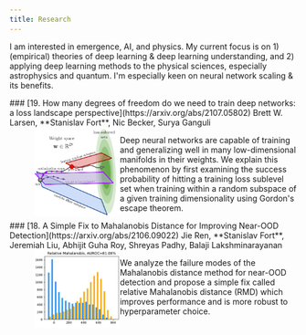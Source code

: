 ```yaml
---
title: Research
---
```


I am interested in emergence, AI, and physics. My current focus is on 1) (empirical) theories of deep learning & deep learning understanding, and 2) applying deep learning methods to the physical sciences, especially astrophysics and quantum. I'm especially keen on neural network scaling & its benefits.


<div>
### [19. How many degrees of freedom do we need to train deep networks: a loss landscape perspective](https://arxiv.org/abs/2107.05802)
Brett W. Larsen, **Stanislav Fort**, Nic Becker, Surya Ganguli

<img src="/images/subspaces.png" alt="arxiv.org/abs/2107.05802" style="width:30%;float:left;margin:0em 0em 0em 3em">

Deep neural networks are capable of training and generalizing well in many low-dimensional manifolds in their weights.  We explain this phenomenon by first examining the success probability of hitting a training loss sublevel set when training within a random subspace of a given training dimensionality using Gordon's escape theorem.
</div>

<div>
### [18. A Simple Fix to Mahalanobis Distance for Improving Near-OOD Detection](https://arxiv.org/abs/2106.09022)
Jie Ren, **Stanislav Fort**, Jeremiah Liu, Abhijit Guha Roy, Shreyas Padhy, Balaji Lakshminarayanan

<img src="/images/maha_ratio.jpg" alt="arxiv.org/abs/2107.05802" style="width:30%;float:left;margin:0em 0em 0em 3em">

We analyze the failure modes of the Mahalanobis distance method for near-OOD detection and propose a simple fix called relative Mahalanobis distance (RMD) which improves performance and is more robust to hyperparameter choice.
</div>
